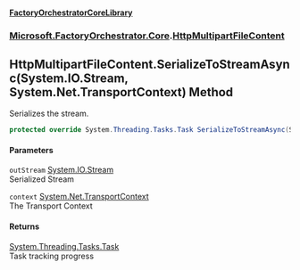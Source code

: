 #### [FactoryOrchestratorCoreLibrary](./FactoryOrchestratorCoreLibrary.md 'FactoryOrchestratorCoreLibrary')
### [Microsoft.FactoryOrchestrator.Core](./Microsoft-FactoryOrchestrator-Core.md 'Microsoft.FactoryOrchestrator.Core').[HttpMultipartFileContent](./Microsoft-FactoryOrchestrator-Core-HttpMultipartFileContent.md 'Microsoft.FactoryOrchestrator.Core.HttpMultipartFileContent')
## HttpMultipartFileContent.SerializeToStreamAsync(System.IO.Stream, System.Net.TransportContext) Method
Serializes the stream.  
```csharp
protected override System.Threading.Tasks.Task SerializeToStreamAsync(System.IO.Stream outStream, System.Net.TransportContext context);
```
#### Parameters
<a name='Microsoft-FactoryOrchestrator-Core-HttpMultipartFileContent-SerializeToStreamAsync(System-IO-Stream_System-Net-TransportContext)-outStream'></a>
`outStream` [System.IO.Stream](https://docs.microsoft.com/en-us/dotnet/api/System.IO.Stream 'System.IO.Stream')  
Serialized Stream  
  
<a name='Microsoft-FactoryOrchestrator-Core-HttpMultipartFileContent-SerializeToStreamAsync(System-IO-Stream_System-Net-TransportContext)-context'></a>
`context` [System.Net.TransportContext](https://docs.microsoft.com/en-us/dotnet/api/System.Net.TransportContext 'System.Net.TransportContext')  
The Transport Context  
  
#### Returns
[System.Threading.Tasks.Task](https://docs.microsoft.com/en-us/dotnet/api/System.Threading.Tasks.Task 'System.Threading.Tasks.Task')  
Task tracking progress  
